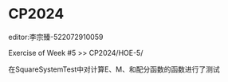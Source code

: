 # CP2024

editor:李宗臻-522072910059

Exercise of Week #5    >>    CP2024/HOE-5/

在SquareSystemTest中对计算E、M、和配分函数的函数进行了测试

